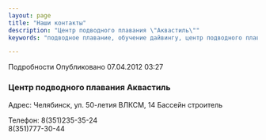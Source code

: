 ```yaml
---
layout: page
title: "Наши контакты"
description: "Центр подводного плавания \"Аквастиль\""
keywords: "подводное плавание, обучение дайвингу, центр подводного плавания, обучение подводной охоте, школа подводного плавания, обучение подводной охоте видео, стоимость обучения дайвингу, системы обучения дайвингу, обучение дайвингу в египте, курс обучения дайвингу, дайвинг обучение сертификат, обучение дайвингом по системе padi, обучение дайвингу в челябинске"

---
```


Подробности
     Опубликовано 07.04.2012 03:27 

### Центр подводного плавания Аквастиль

Адрес: Челябинск, ул. 50-летия ВЛКСМ, 14 Бассейн строитель

Телефон: 8(351)235-35-24  
8(351)777-30-44